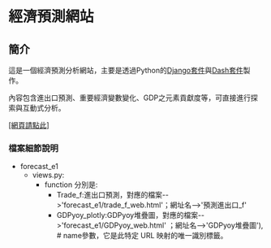 # 經濟預測網站

## 簡介

這是一個經濟預測分析網站，主要是透過Python的[Django套件](https://www.djangoproject.com/)與[Dash套件](https://dash.plotly.com/)製作。

內容包含進出口預測、重要經濟變數變化、GDP之元素貢獻度等，可直接進行探索與互動式分析。

[[網頁請點此]](http://127.0.0.1:8000/)


### 檔案細節說明
* forecast_e1
  * views.py:
    * function 分別是:
      * Trade_f:進出口預測，對應的檔案-->'forecast_e1/trade_f_web.html'；網址名-->'預測進出口_f'
      * GDPyoy_plotly:GDPyoy堆疊圖，對應的檔案-->'forecast_e1/GDPyoy_web.html' ；網址名-->'GDPyoy堆疊圖'),  # name參數，它是此特定 URL 映射的唯一識別標籤。
